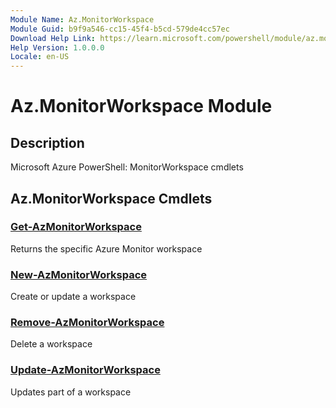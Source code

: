 ```yaml
---
Module Name: Az.MonitorWorkspace
Module Guid: b9f9a546-cc15-45f4-b5cd-579de4cc57ec
Download Help Link: https://learn.microsoft.com/powershell/module/az.monitorworkspace
Help Version: 1.0.0.0
Locale: en-US
---
```


# Az.MonitorWorkspace Module
## Description
Microsoft Azure PowerShell: MonitorWorkspace cmdlets

## Az.MonitorWorkspace Cmdlets
### [Get-AzMonitorWorkspace](Get-AzMonitorWorkspace.md)
Returns the specific Azure Monitor workspace

### [New-AzMonitorWorkspace](New-AzMonitorWorkspace.md)
Create or update a workspace

### [Remove-AzMonitorWorkspace](Remove-AzMonitorWorkspace.md)
Delete a workspace

### [Update-AzMonitorWorkspace](Update-AzMonitorWorkspace.md)
Updates part of a workspace

